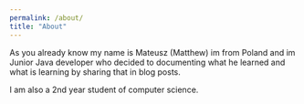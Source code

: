 ```yaml
---
permalink: /about/
title: "About"
---
```


As you already know my name is Mateusz (Matthew) im from Poland and im  Junior Java developer who decided to documenting what he learned and what is learning by sharing that in blog posts.

I am also a 2nd year student of computer science.